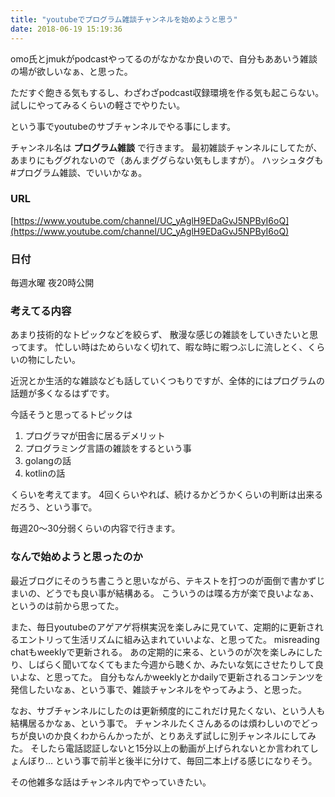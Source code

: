 ```yaml
---
title: "youtubeでプログラム雑談チャンネルを始めようと思う"
date: 2018-06-19 15:19:36
---
```


omo氏とjmukがpodcastやってるのがなかなか良いので、自分もああいう雑談の場が欲しいなぁ、と思った。

ただすぐ飽きる気もするし、わざわざpodcast収録環境を作る気も起こらない。
試しにやってみるくらいの軽さでやりたい。

という事でyoutubeのサブチャンネルでやる事にします。

チャンネル名は **プログラム雑談** で行きます。
最初雑談チャンネルにしてたが、あまりにもググれないので（あんまググらない気もしますが）。
ハッシュタグも#プログラム雑談、でいいかなぁ。

### URL

[https://www.youtube.com/channel/UC_yAglH9EDaGvJ5NPByI6oQ](https://www.youtube.com/channel/UC_yAglH9EDaGvJ5NPByI6oQ)

### 日付

毎週水曜 夜20時公開

### 考えてる内容

あまり技術的なトピックなどを絞らず、
散漫な感じの雑談をしていきたいと思ってます。
忙しい時はためらいなく切れて、暇な時に暇つぶしに流しとく、くらいの物にしたい。

近況とか生活的な雑談なども話していくつもりですが、全体的にはプログラムの話題が多くなるはずです。

今話そうと思ってるトピックは

1. プログラマが田舎に居るデメリット
2. プログラミング言語の雑談をするという事
3. golangの話
4. kotlinの話

くらいを考えてます。
4回くらいやれば、続けるかどうかくらいの判断は出来るだろう、という事で。

毎週20〜30分弱くらいの内容で行きます。

### なんで始めようと思ったのか

最近ブログにそのうち書こうと思いながら、テキストを打つのが面倒で書かずじまいの、どうでも良い事が結構ある。
こういうのは喋る方が楽で良いよなぁ、というのは前から思ってた。

また、毎日youtubeのアゲアゲ将棋実況を楽しみに見ていて、定期的に更新されるエントリって生活リズムに組み込まれていいよな、と思ってた。
misreading chatもweeklyで更新される。
あの定期的に来る、というのが次を楽しみにしたり、しばらく聞いてなくてもまた今週から聴くか、みたいな気にさせたりして良いよな、と思ってた。
自分もなんかweeklyとかdailyで更新されるコンテンツを発信したいなぁ、という事で、雑談チャンネルをやってみよう、と思った。

なお、サブチャンネルにしたのは更新頻度的にこれだけ見たくない、という人も結構居るかなぁ、という事で。
チャンネルたくさんあるのは煩わしいのでどっちが良いのか良くわからんかったが、とりあえず試しに別チャンネルにしてみた。
そしたら電話認証しないと15分以上の動画が上げられないとか言われてしょんぼり…
という事で前半と後半に分けて、毎回二本上げる感じになりそう。

その他雑多な話はチャンネル内でやっていきたい。
